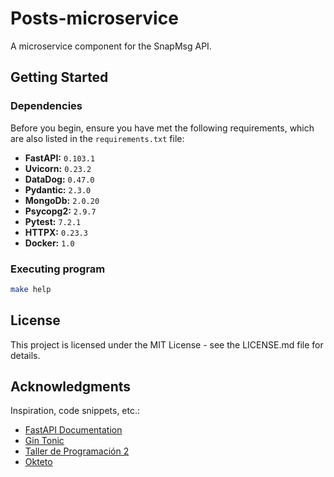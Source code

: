 # Posts-microservice

A microservice component for the SnapMsg API.

## Getting Started

### Dependencies

Before you begin, ensure you have met the following requirements, which are also listed in the `requirements.txt` file:

- **FastAPI:** `0.103.1`
- **Uvicorn:** `0.23.2`
- **DataDog:** `0.47.0`
- **Pydantic:** `2.3.0`
- **MongoDb:** `2.0.20`
- **Psycopg2:** `2.9.7`
- **Pytest:** `7.2.1`
- **HTTPX:** `0.23.3`
- **Docker:** `1.0`


### Executing program
```sh
make help
```

## License

This project is licensed under the MIT License - see the LICENSE.md file for details.

## Acknowledgments

Inspiration, code snippets, etc.:

- [FastAPI Documentation](https://fastapi.tiangolo.com/)
- [Gin Tonic](https://www.gintonic.app/)
- [Taller de Programación 2](https://taller-de-programacion-2.github.io/)
- [Okteto](https://okteto.com/docs/)
```

